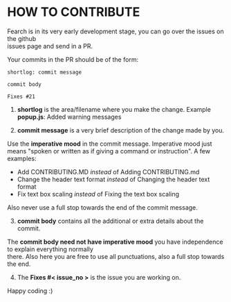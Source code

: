 HOW TO CONTRIBUTE
=================

Fearch is in its very early development stage, you can go over the issues on the github  
issues page and send in a PR.

Your commits in the PR should be of the form:

```
shortlog: commit message

commit body

Fixes #21
```

1. **shortlog** is the area/filename where you make the change. Example **popup.js**: Added warning messages

2. **commit message** is a very brief description of the change made by you.

 Use the **imperative mood** in the commit message. Imperative mood just means "spoken or written as if giving a command or instruction". A few examples:
   
 - Add CONTRIBUTING.MD *instead* of Adding CONTRIBUTING.md
 - Change the header text format *instead* of Changing the header text format
 - Fix text box scaling *instead* of Fixing the text box scaling
 
 Also never use a full stop towards the end of the commit message.

3. **commit body** contains all the additional or extra details about the commit.

 The **commit body need not have imperative mood** you have independence to explain everything normally  
 there. Also here you are free to use all punctuations, also a full stop towards the end.

4. The **Fixes #< issue_no >**  is the issue you are working on.

Happy coding :)
